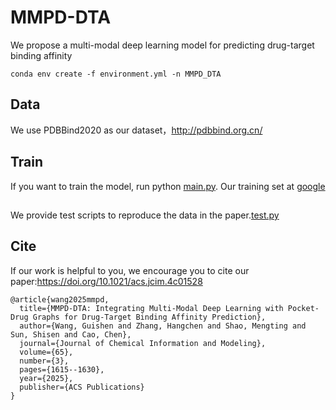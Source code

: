 # MMPD-DTA
We propose a multi-modal deep learning model for predicting drug-target binding affinity
```
conda env create -f environment.yml -n MMPD_DTA
```
 
## Data
We use PDBBind2020 as our dataset，http://pdbbind.org.cn/
## Train
If you want to train the model, run python [main.py](main.py). Our training set at [google](https://drive.google.com/file/d/1Ny3yU0H89-q47ahjtLw8cuA4adiyzLks/view?usp=drive_link.)
##
We provide test scripts to reproduce the data in the paper.[test.py](test.py)
## Cite
If our work is helpful to you, we encourage you to cite our paper:https://doi.org/10.1021/acs.jcim.4c01528
```
@article{wang2025mmpd,
  title={MMPD-DTA: Integrating Multi-Modal Deep Learning with Pocket-Drug Graphs for Drug-Target Binding Affinity Prediction},
  author={Wang, Guishen and Zhang, Hangchen and Shao, Mengting and Sun, Shisen and Cao, Chen},
  journal={Journal of Chemical Information and Modeling},
  volume={65},
  number={3},
  pages={1615--1630},
  year={2025},
  publisher={ACS Publications}
}
```
